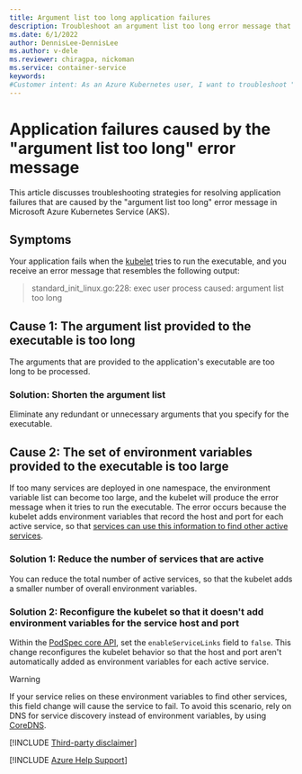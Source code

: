```yaml
---
title: Argument list too long application failures
description: Troubleshoot an argument list too long error message that causes an application to fail in Azure Kubernetes Service (AKS).
ms.date: 6/1/2022
author: DennisLee-DennisLee
ms.author: v-dele
ms.reviewer: chiragpa, nickoman
ms.service: container-service
keywords:
#Customer intent: As an Azure Kubernetes user, I want to troubleshoot "argument list too long" error messages so that my application doesn't fail on Azure Kubernetes Service (AKS).
---
```

# Application failures caused by the "argument list too long" error message

This article discusses troubleshooting strategies for resolving application failures that are caused by the "argument list too long" error message in Microsoft Azure Kubernetes Service (AKS).

## Symptoms

Your application fails when the [kubelet](https://kubernetes.io/docs/reference/command-line-tools-reference/kubelet/) tries to run the executable, and you receive an error message that resembles the following output:

> standard_init_linux.go:228: exec user process caused: argument list too long

## Cause 1: The argument list provided to the executable is too long

The arguments that are provided to the application's executable are too long to be processed.

### Solution: Shorten the argument list

Eliminate any redundant or unnecessary arguments that you specify for the executable.

## Cause 2: The set of environment variables provided to the executable is too large

If too many services are deployed in one namespace, the environment variable list can become too large, and the kubelet will produce the error message when it tries to run the executable. The error occurs because the kubelet adds environment variables that record the host and port for each active service, so that [services can use this information to find other active services](https://kubernetes.io/docs/concepts/services-networking/connect-applications-service/#accessing-the-service).

### Solution 1: Reduce the number of services that are active

You can reduce the total number of active services, so that the kubelet adds a smaller number of overall environment variables.

### Solution 2: Reconfigure the kubelet so that it doesn't add environment variables for the service host and port

Within the [PodSpec core API](https://kubernetes.io/docs/reference/generated/kubernetes-api/v1.21/#podspec-v1-core), set the `enableServiceLinks` field to `false`. This change reconfigures the kubelet behavior so that the host and port aren't automatically added as environment variables for each active service.

> [!WARNING]
> If your service relies on these environment variables to find other services, this field change will cause the service to fail. To avoid this scenario, rely on DNS for service discovery instead of environment variables, by using [CoreDNS](https://kubernetes.io/docs/tasks/administer-cluster/coredns/).

[!INCLUDE [Third-party disclaimer](../../includes/third-party-disclaimer.md)]

[!INCLUDE [Azure Help Support](../../includes/azure-help-support.md)]
